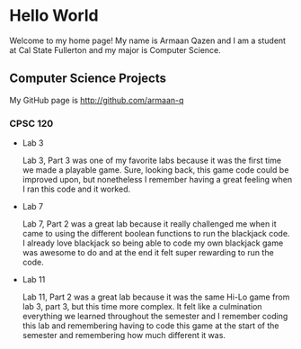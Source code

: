 # Hello World

Welcome to my home page! My name is Armaan Qazen and I am a student at Cal State Fullerton and my major is Computer Science.

## Computer Science Projects

My GitHub page is http://github.com/armaan-q

### CPSC 120

* Lab 3

    Lab 3, Part 3 was one of my favorite labs because it was the first time we made a playable game. Sure, looking back, this game code could be improved upon, but nonetheless I remember having a great feeling when I ran this code and it worked.

* Lab 7

    Lab 7, Part 2 was a great lab because it really challenged me when it came to using the different boolean functions to run the blackjack code. I already love blackjack so being able to code my own blackjack game was awesome to do and at the end it felt super rewarding to run the code.

* Lab 11

    Lab 11, Part 2 was a great lab because it was the same Hi-Lo game from lab 3, part 3, but this time more complex. It felt like a culmination everything we learned throughout the semester and I remember coding this lab and remembering having to code this game at the start of the semester and remembering how much different it was.